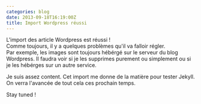 ```yaml
---
categories: blog
date: 2013-09-18T16:19:00Z
title: Import Wordpress réussi
---
```


L'import des article Wordpress est réussi !  
Comme toujours, il y a quelques problèmes qu'il va falloir régler.  
Par exemple, les images sont toujours hébérgé sur le serveur du blog Wordpress. Il faudra voir si je les supprimes purement ou simplement ou si je les hébérges sur un autre service.

Je suis assez content. Cet import me donne de la matière pour tester Jekyll.  
On verra l'avancée de tout cela ces prochain temps.

Stay tuned !

